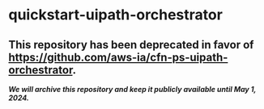 # quickstart-uipath-orchestrator 
## This repository has been deprecated in favor of https://github.com/aws-ia/cfn-ps-uipath-orchestrator. 
***We will archive this repository and keep it publicly available until May 1, 2024.***

